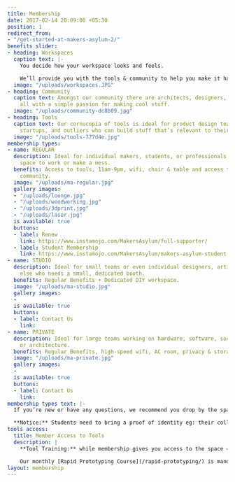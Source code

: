 ```yaml
---
title: Membership
date: 2017-02-14 20:09:00 +05:30
position: 1
redirect_from:
- "/get-started-at-makers-asylum-2/"
benefits slider:
- heading: Workspaces
  caption text: |-
    You decide how your workspace looks and feels.

    We’ll provide you with the tools & community to help you make it happen!
  image: "/uploads/workspaces.JPG"
- heading: Community
  caption text: Amongst our community there are architects, designers, artists, engineers,
    all with a simple passion for making cool stuff.
  image: "/uploads/community-dc8b09.jpg"
- heading: Tools
  caption text: Our cornucopia of tools is ideal for product design teams, hardware
    startups, and outliers who can build stuff that’s relevant to their work.
  image: "/uploads/tools-777d4e.jpg"
membership types:
- name: REGULAR
  description: Ideal for individual makers, students, or professionals who need a
    space to work or make a mess.
  benefits: Access to tools, 11am-9pm, wifi, chair & table and access to the maker
    community.
  image: "/uploads/ma-regular.jpg"
  gallery images:
  - "/uploads/lounge.jpg"
  - "/uploads/woodworking.jpg"
  - "/uploads/3dprint.jpg"
  - "/uploads/laser.jpg"
  is available: true
  buttons:
  - label: Renew
    link: https://www.instamojo.com/MakersAsylum/full-supporter/
  - label: Student Membership
    link: https://www.instamojo.com/MakersAsylum/makers-asylum-student-membership/
- name: STUDIO
  description: Ideal for small teams or even individual designers, artists or anyone
    else who needs a small, dedicated booth.
  benefits: Regular Benefits + Dedicated DIY workspace.
  image: "/uploads/ma-studio.jpg"
  gallery images:
  - 
  is available: true
  buttons:
  - label: Contact Us
    link: 
- name: PRIVATE
  description: Ideal for large teams working on hardware, software, social innovation
    or architecture.
  benefits: Regular Benefits, high-speed wifi, AC room, privacy & storage.
  image: "/uploads/ma-private.jpg"
  gallery images:
  - 
  is available: true
  buttons:
  - label: Contact Us
    link: 
membership types text: |-
  If you’re new or have any questions, we recommend you drop by the space. Call us at [+919004686828](tel:+919004686828) to know more!

  **Notice:** Students need to bring a proof of identity eg: their college ID card.
tools access:
  title: Member Access to Tools
  description: |
    **Tool Training:** while membership gives you access to the space – safety is our primary concern – all members MUST be trained and tested on all power tools, machines and certain electronic equipment by a makerspace instructor before you can use them.

    Our monthly [Rapid Prototyping Course](/rapid-prototyping/) is mandatory for first-timers, to equip you with everything you need to know about our tools and certify you on good practices. After that, you can use the tools yourself, anytime you want. :)
layout: membership
---
```


